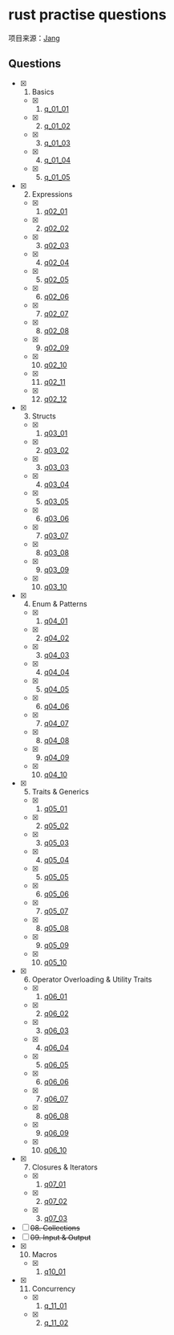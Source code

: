 # rust practise questions

项目来源：[Jang](https://rust-unofficial.github.io/rust-practise-questions/)

## Questions

- [x] 01. Basics
  - [x] 01. [q_01_01](src/bin/q01_01.rs)
  - [x] 02. [q_01_02](src/bin/q01_02.rs)
  - [x] 03. [q_01_03](src/bin/q01_03.rs)
  - [x] 04. [q_01_04](src/bin/q01_04.rs)
  - [x] 05. [q_01_05](src/bin/q01_05.rs)
- [x] 02. Expressions
  - [x] 01. [q02_01](src/bin/q02_01.rs)
  - [x] 02. [q02_02](src/bin/q02_02.rs)
  - [x] 03. [q02_03](src/bin/q02_03.rs)
  - [x] 04. [q02_04](src/bin/q02_04.rs)
  - [x] 05. [q02_05](src/bin/q02_05.rs)
  - [x] 06. [q02_06](src/bin/q02_06.rs)
  - [x] 07. [q02_07](src/bin/q02_07.rs)
  - [x] 08. [q02_08](src/bin/q02_08.rs)
  - [x] 09. [q02_09](src/bin/q02_09.rs)
  - [x] 10. [q02_10](src/bin/q02_10.rs)
  - [x] 11. [q02_11](src/bin/q02_11.rs)
  - [x] 12. [q02_12](src/bin/q02_12.rs)
- [x] 03. Structs
  - [x] 01. [q03_01](src/bin/q03_01.rs)
  - [x] 02. [q03_02](src/bin/q03_02.rs)
  - [x] 03. [q03_03](src/bin/q03_03.rs)
  - [x] 04. [q03_04](src/bin/q03_04.rs)
  - [x] 05. [q03_05](src/bin/q03_05.rs)
  - [x] 06. [q03_06](src/bin/q03_06.rs)
  - [x] 07. [q03_07](src/bin/q03_07.rs)
  - [x] 08. [q03_08](src/bin/q03_08.rs)
  - [x] 09. [q03_09](src/bin/q03_09.rs)
  - [x] 10. [q03_10](src/bin/q03_10.rs)
- [x] 04. Enum & Patterns
  - [x] 01. [q04_01](src/bin/q04_01.rs)
  - [x] 02. [q04_02](src/bin/q04_02.rs)
  - [x] 03. [q04_03](src/bin/q04_03.rs)
  - [x] 04. [q04_04](src/bin/q04_04.rs)
  - [x] 05. [q04_05](src/bin/q04_05.rs)
  - [x] 06. [q04_06](src/bin/q04_06.rs)
  - [x] 07. [q04_07](src/bin/q04_07.rs)
  - [x] 08. [q04_08](src/bin/q04_08.rs)
  - [x] 09. [q04_09](src/bin/q04_09.rs)
  - [x] 10. [q04_10](src/bin/q04_10.rs)
- [x] 05. Traits & Generics
  - [x] 01. [q05_01](src/bin/q05_01.rs)
  - [x] 02. [q05_02](src/bin/q05_02.rs)
  - [x] 03. [q05_03](src/bin/q05_03.rs)
  - [x] 04. [q05_04](src/bin/q05_04.rs)
  - [x] 05. [q05_05](src/bin/q05_05.rs)
  - [x] 06. [q05_06](src/bin/q05_06.rs)
  - [x] 07. [q05_07](src/bin/q05_07.rs)
  - [x] 08. [q05_08](src/bin/q05_08.rs)
  - [x] 09. [q05_09](src/bin/q05_09.rs)
  - [x] 10. [q05_10](src/bin/q05_10.rs)
- [x] 06. Operator Overloading & Utility Traits
  - [x] 01. [q06_01](src/bin/q06_01.rs)
  - [x] 02. [q06_02](src/bin/q06_02.rs)
  - [x] 03. [q06_03](src/bin/q06_03.rs)
  - [x] 04. [q06_04](src/bin/q06_04.rs)
  - [x] 05. [q06_05](src/bin/q06_05.rs)
  - [x] 06. [q06_06](src/bin/q06_06.rs)
  - [x] 07. [q06_07](src/bin/q06_07.rs)
  - [x] 08. [q06_08](src/bin/q06_08.rs)
  - [x] 09. [q06_09](src/bin/q06_09.rs)
  - [x] 10. [q06_10](src/bin/q06_10.rs)
- [x] 07. Closures & Iterators
  - [x] 01. [q07_01](src/bin/q07_01.rs)
  - [x] 02. [q07_02](src/bin/q07_02.rs)
  - [x] 03. [q07_03](src/bin/q07_03.rs)
- [ ] ~~08. Collections~~
- [ ] ~~09. Input & Output~~
- [x] 10. Macros
  - [x] 01. [q10_01](src/bin/q10_01.rs)
- [x] 11. Concurrency
  - [x] 01. [q_11_01](src/bin/q11_01.rs)
  - [x] 02. [q_11_02](src/bin/q11_02.rs)

